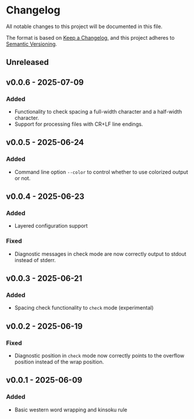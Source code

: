 <!-- markdownlint-disable no-duplicate-heading -->

# Changelog

All notable changes to this project will be documented in this file.

The format is based on [Keep a Changelog](https://keepachangelog.com/en/1.1.0/),
and this project adheres to [Semantic Versioning](https://semver.org/spec/v2.0.0.html).

## Unreleased

## v0.0.6 - 2025-07-09

### Added

- Functionality to check spacing a full-width character and a half-width character.
- Support for processing files with CR+LF line endings.

## v0.0.5 - 2025-06-24

### Added

- Command line option `--color` to control whether to use colorized output or not.

## v0.0.4 - 2025-06-23

### Added

- Layered configuration support

### Fixed

- Diagnostic messages in check mode are now correctly output to stdout instead of stderr.

## v0.0.3 - 2025-06-21

### Added

- Spacing check functionality to `check` mode (experimental)

## v0.0.2 - 2025-06-19

### Fixed

- Diagnostic position in `check` mode now correctly points to the overflow position instead of the
  wrap position.

## v0.0.1 - 2025-06-09

### Added

- Basic western word wrapping and kinsoku rule
